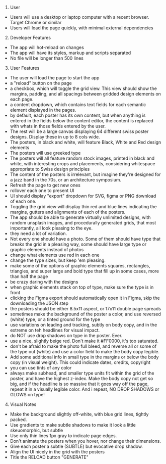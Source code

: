 1. User
  - Users will use a desktop or laptop computer with a recent browser. Target Chrome or similar
  - Users will load the page quickly, with minimal external dependencies

2. Developer Features
  - The app will hot-reload on changes
  - The app will have its styles, markup and scripts separated
  - No file will be longer than 500 lines

3. User Features
  - The user will load the page to start the app
  - a "reload" button on the page
  - a checkbox, which will toggle the grid view. This view should show the margins, padding, and all spacings between gridded design elements on each page.
  - a content dropdown, which contains text fields for each semantic element displayed in the pages.
  - by default, each poster has its own content, but when anything is entered in the fields below the content editor, the content is replaced with whats in those fields entered by the user.
  - The rest will be a large canvas displaying 64 different swiss poster designs. Display these in up to 8 cols wide.
  - The posters, in black and white, will feature Black, White and Red design elements
  - The posters will use greeked type
  - The posters will all feature random stock images, printed in black and white, with interesting crops and placements, considering whitespace appropriate to Swiss design principles
  - The content of the posters is irrelevant, but imagine they're designed for a jazz band in the 70s, or an architecture symposium.
  - Refresh the page to get new ones
  - rollover each one to present UI
  - UI should display "export" dropdown for SVG, figma or PNG download of each one.
  - Toggling the grid view will display thin red and blue lines indicating the margins, gutters and alignments of each of the posters.
  - The app should be able to generate virtually unlimited designs, with random unsplash images, and procedurally generated grids, that most importantly, all look pleasing to the eye.
  - they need a lot of variation.
  - Not every one should have a photo. Some of them should have type that breaks the grid in a pleasing way, some should have large type or graphic elements instead of photos
  - change what elements use red in each one
  - change the type sizes, but keep 'em pleasing.
  - make some of the options of graphic elements squares, rectangles, triangles, and super large and bold type that fill up in some cases, more than half the page
  - be crazy daring with the designs
  - when graphic elements stack on top of type, make sure the type is in front
  - clicking the Figma export should automatically open it in Figma, skip the downloading the JSON step
  - the posters should be either 8.5x11 aspect, or 17x11 double page spreads
  - sometimes make the background of the poster a color, and use reversed (white) type, or a tinted ground for the type
  - use variations on leading and tracking, subtly on body copy, and in the extreme on teh headlines for visual impact.
  - do NOT use drop shadows on type in the poster. Ever.
  - use a nice, slightly beige red. Don't make it #FF0000, it's too saturated.
  - don't be afraid to make the photo full bleed, and reverse all or some of the type out (white) and use a color field to make the body copy legible.
  - Add some additional info in small type in the margins or below the body copy (in visual weight). This could indicate dates, credits, copyright
  - you can use tints of any color
  - always make subhead, and smaller type units fit within the grid of the poster, and have the highest z-index. Make the body copy not get so big, and if the headline is so massive that it goes way off the page, repeat it in a visually legible color. And i repeat, NO DROP SHADOWS or GLOWS on type!

4. Visual Notes
  - Make the background slightly off-white, with blue grid lines, tightly packed.
  - Use gradients to make subtle shadows to make it look a little skeuomorphic, but subtle
  - Use only thin lines 1px gray to indicate page edges.
  - Don't animate the posters when you hover, nor change their dimensions.
  - Give each poster a subtle (SUBTLE) but evocative drop shadow.
  - Align the UI nicely in the grid with the posters
  - Title the RELOAD button "GENERATE"
